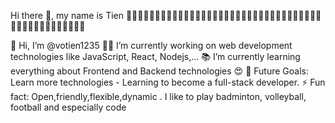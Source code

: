 
Hi there 👋, my name is Tien
👋👋👋👋👋👋👋👋👋👋👋👋👋👋👋👋👋👋👋👋👋👋👋👋👋👋👋👋👋👋👋👋👋👋👋👋👋👋👋👋👋👋👋👋👋👋👋
    


👋 Hi, I’m @votien1235
👨‍💻 I’m currently working on web development technologies like JavaScript, React, Nodejs,...
📚 I’m currently learning everything about Frontend and Backend technologies 😍
🎯 Future Goals: Learn more technologies - Learning to become a full-stack developer.
⚡ Fun fact: Open,friendly,flexible,dynamic . I like to play badminton, volleyball, football and especially code


<!---
votien1235/votien1235 is a ✨ special ✨ repository because its `README.md` (this file) appears on your GitHub profile.
You can click the Preview link to take a look at your changes.
--->
